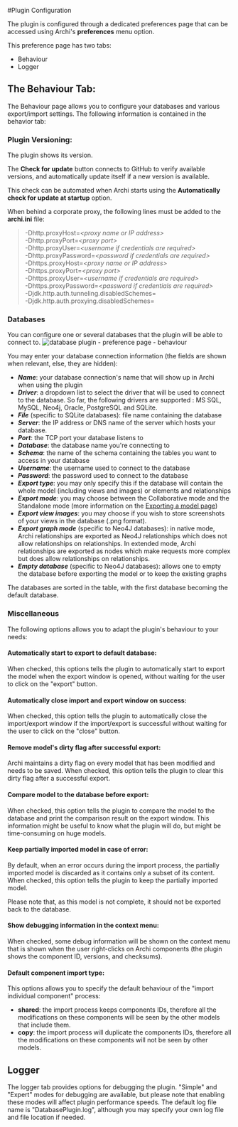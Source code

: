 #Plugin Configuration

The plugin is configured through a dedicated preferences page that can be accessed using Archi's **preferences** menu option.

This preference page has two tabs:
* Behaviour
* Logger

## The Behaviour Tab: 
The Behaviour page allows you to configure your databases and various export/import settings. The following information is contained in the behavior tab: 
### Plugin Versioning: 
The plugin shows its version.

The **Check for update** button connects to GitHub to verify available versions, and automatically update itself if a new version is available.

This check can be automated when Archi starts using the **Automatically check for update at startup** option.

When behind a corporate proxy, the following lines must be added to the **archi.ini** file:
>-Dhttp.proxyHost=_\<proxy name or IP address\>_<br>
>-Dhttp.proxyPort=_\<proxy port\>_<br>
>-Dhttp.proxyUser=_\<username if credentials are required\>_<br>
>-Dhttp.proxyPassword=_\<password if credentials are required\>_<br>
>-Dhttps.proxyHost=_\<proxy name or IP address\>_<br>
>-Dhttps.proxyPort=_\<proxy port\>_<br>
>-Dhttps.proxyUser=_\<username if credentials are required\>_<br>
>-Dhttps.proxyPassword=_\<password if credentials are required\>_<br>
>-Djdk.http.auth.tunneling.disabledSchemes=<br>
>-Djdk.http.auth.proxying.disabledSchemes=

### Databases
You can configure one or several databases that the plugin will be able to connect to.
![database plugin - preference page - behaviour](https://user-images.githubusercontent.com/9281982/39574022-e94e44f2-4ed5-11e8-9fa8-921560e3fda8.png)

You may enter your database connection information (the fields are shown when relevant, else, they are hidden):
* _**Name**_: your database connection's name that will show up in Archi when using the plugin
* _**Driver**_: a dropdown list to select the driver that will be used to connect to the database. So far, the following drivers are supported : MS SQL, MySQL, Neo4j, Oracle, PostgreSQL and SQLite.
* _**File**_ (specific to SQLite databases): file name containing the database
* _**Server**_: the IP address or DNS name of the server which hosts your database.
* _**Port**_: the TCP port your database listens to
* _**Database**_: the database name you're connecting to
* _**Schema**_: the name of the schema containing the tables you want to access in your database
* _**Username**_: the username used to connect to the database
* _**Password**_: the password used to connect to the database
* _**Export type**_: you may only specify this if the database will contain the whole model (including views and images) or elements and relationships
* _**Export mode**_: you may choose between the Collaborative mode and the Standalone mode (more information on the [Exporting a model page](https://github.com/archi-contribs/database-plugin/wiki/4.-Exporting-a-model))
* _**Export view images**_: you may choose if you wish to store screenshots of your views in the database (.png format).
* _**Export graph mode**_ (specific to Neo4J databases): in native mode, Archi relationships are exported as Neo4J relationships which does not allow relationships on relationships. In extended mode, Archi relationships are exported as nodes which make requests more complex but does allow relationships on relationships.
* _**Empty database**_ (specific to Neo4J databases): allows one to empty the database before exporting the model or to keep the existing graphs

The databases are sorted in the table, with the first database becoming the default database.

### Miscellaneous
The following options allows you to adapt the plugin's behaviour to your needs:
#### Automatically start to export to default database:
When checked, this options tells the plugin to automatically start to export the model when the export window is opened, without waiting for the user to click on the "export" button.
#### Automatically close import and export window on success:
When checked, this option tells the plugin to automatically close the import/export window if the import/export is successful without waiting for the user to click on the "close" button.
#### Remove model's dirty flag after successful export:
Archi maintains a dirty flag on every model that has been modified and needs to be saved. When checked, this option tells the plugin to clear this dirty flag after a successful export.
#### Compare model to the database before export:
When checked, this option tells the plugin to compare the model to the database and print the comparison result on the export window. This information might be useful to know what the plugin will do, but might be time-consuming on huge models.
#### Keep partially imported model in case of error:
By default, when an error occurs during the import process, the partially imported model is discarded as it contains only a subset of its content. When checked, this option tells the plugin to keep the partially imported model.

Please note that, as this model is not complete, it should not be exported back to the database.
#### Show debugging information in the context menu:
When checked, some debug information will be shown on the context menu that is shown when the user right-clicks on Archi components (the plugin shows the component ID, versions, and checksums).
#### Default component import type:
This options allows you to specify the default behaviour of the "import individual component" process:
* **shared**: the import process keeps components IDs, therefore all the modifications on these components will be seen by the other models that include them. 
* **copy**: the import process will duplicate the components IDs, therefore all the modifications on these components will not be seen by other models.

## Logger
The logger tab provides options for debugging the plugin. "Simple" and "Expert" modes for debugging are available, but please note that enabling these modes will affect plugin performance speeds. The default log file name is "DatabasePlugin.log", although you may specify your own log file and file location if needed. 